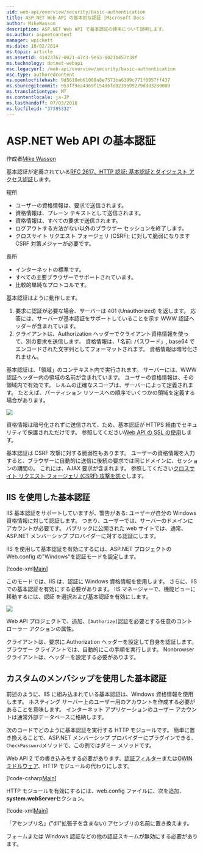 ```yaml
---
uid: web-api/overview/security/basic-authentication
title: ASP.NET Web API の基本的な認証 |Microsoft Docs
author: MikeWasson
description: ASP.NET Web API で基本認証の使用について説明します。
ms.author: aspnetcontent
manager: wpickett
ms.date: 10/02/2014
ms.topic: article
ms.assetid: 41423767-0021-47c3-9e53-0021b457c39f
ms.technology: dotnet-webapi
msc.legacyurl: /web-api/overview/security/basic-authentication
msc.type: authoredcontent
ms.openlocfilehash: 9d5610eb61088a8e7573ba6399c771f0957ff437
ms.sourcegitcommit: 953ff9ea4369f154d6fd0239599279ddd3280009
ms.translationtype: MT
ms.contentlocale: ja-JP
ms.lasthandoff: 07/03/2018
ms.locfileid: "37395332"
---
```

<a name="basic-authentication-in-aspnet-web-api"></a>ASP.NET Web API の基本認証
====================
作成者[Mike Wasson](https://github.com/MikeWasson)

基本認証が定義されている[RFC 2617、HTTP 認証: 基本認証とダイジェスト アクセス認証](http://www.ietf.org/rfc/rfc2617.txt)します。

短所

- ユーザーの資格情報は、要求で送信されます。
- 資格情報は、プレーン テキストとして送信されます。
- 資格情報は、すべての要求で送信されます。
- ログアウトする方法がない以外のブラウザー セッションを終了します。
- クロスサイト リクエスト フォージェリ (CSRF); に対して脆弱になりますCSRF 対策メジャーが必要です。

長所

- インターネットの標準です。
- すべての主要ブラウザーでサポートされています。
- 比較的単純なプロトコルです。

基本認証はように動作します。

1. 要求に認証が必要な場合、サーバーは 401 (Unauthorized) を返します。 応答には、サーバーが基本認証をサポートしていることを示す WWW 認証ヘッダーが含まれています。
2. クライアントは、Authorization ヘッダーでクライアント資格情報を使って、別の要求を送信します。 資格情報は、「名前: パスワード」, base64 でエンコードされた文字列としてフォーマットされます。 資格情報は暗号化されません。

基本認証は、「領域」のコンテキスト内で実行されます。 サーバーには、WWW 認証ヘッダー内の領域の名前が含まれています。 ユーザーの資格情報は、その領域内で有効です。 レルムの正確なスコープは、サーバーによって定義されます。 たとえば、パーティション リソースへの順序でいくつかの領域を定義する場合があります。

![](basic-authentication/_static/image1.png)

資格情報は暗号化されずに送信されて、ため、基本認証が HTTPS 経由でセキュリティで保護されただけです。 参照してください[Web API の SSL の使用](working-with-ssl-in-web-api.md)します。

基本認証は CSRF 攻撃に対する脆弱性もあります。 ユーザーの資格情報を入力すると、ブラウザーに自動的に送信に後続の要求では同じドメインに、セッションの期間の。 これには、AJAX 要求が含まれます。 参照してください[クロスサイト リクエスト フォージェリ (CSRF) 攻撃を防ぐ](preventing-cross-site-request-forgery-csrf-attacks.md)します。

## <a name="basic-authentication-with-iis"></a>IIS を使用した基本認証

IIS 基本認証をサポートしていますが、警告がある: ユーザーが自分の Windows 資格情報に対して認証します。 つまり、ユーザーでは、サーバーのドメインにアカウントが必要です。 パブリックに公開された web サイトでは、通常、ASP.NET メンバーシップ プロバイダーに対する認証にします。

IIS を使用して基本認証を有効にするには、ASP.NET プロジェクトの Web.config の"Windows"を認証モードを設定します。

[!code-xml[Main](basic-authentication/samples/sample1.xml)]

このモードでは、IIS は、認証に Windows 資格情報を使用します。 さらに、IIS での基本認証を有効にする必要があります。 IIS マネージャーで、機能ビューに移動するには、認証 を選択および基本認証を有効にします。

![](basic-authentication/_static/image2.png)

Web API プロジェクトで、追加、`[Authorize]`認証を必要とする任意のコント ローラー アクションの属性。

クライアントは、要求に Authorization ヘッダーを設定して自身を認証します。 ブラウザー クライアントでは、自動的にこの手順を実行します。 Nonbrowser クライアントは、ヘッダーを設定する必要があります。

## <a name="basic-authentication-with-custom-membership"></a>カスタムのメンバシップを使用した基本認証

前述のように、IIS に組み込まれている基本認証は、Windows 資格情報を使用します。 ホスティング サーバー上のユーザー用のアカウントを作成する必要があることを意味します。 インターネット アプリケーションのユーザー アカウントは通常外部データベースに格納します。

次のコードでどのように基本認証を実行する HTTP モジュールです。 簡単に置き換えることで、ASP.NET メンバーシップ プロバイダーにプラグインできる、`CheckPassword`メソッドで、この例ではダミー メソッドです。

Web API 2 での書き込みをする必要があります、[認証フィルター](authentication-filters.md)または[OWIN ミドルウェア](../../../aspnet/overview/owin-and-katana/index.md)、HTTP モジュールの代わりにします。

[!code-csharp[Main](basic-authentication/samples/sample2.cs)]

HTTP モジュールを有効にするには、web.config ファイルに、次を追加、 **system.webServer**セクション。

[!code-xml[Main](basic-authentication/samples/sample3.xml?highlight=4)]

「アセンブリ名」("dll"拡張子を含まない) アセンブリの名前に置き換えます。

フォームまたは Windows 認証などの他の認証スキームが無効にする必要があります。
